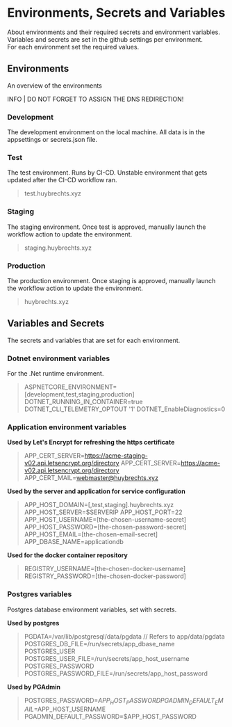 # Environments, Secrets and Variables
About environments and their required secrets and environment variables. \
Variables and secrets are set in the github settings per environment. \
For each environment set the required values.

## Environments
An overview of the environments

INFO | DO NOT FORGET TO ASSIGN THE DNS REDIRECTION!

### Development
The development environment on the local machine.
All data is in the appsettings or secrets.json file.

### Test
The test environment. Runs by CI-CD. Unstable environment that gets updated after the CI-CD workflow ran.
> test.huybrechts.xyz

### Staging
The staging environment. Once test is approved, manually launch the workflow action to update the environment.
> staging.huybrechts.xyz

### Production
The production environment. Once staging is approved, manually launch the workflow action to update the environment.
> huybrechts.xyz

## Variables and Secrets
The secrets and variables that are set for each environment.

### Dotnet environment variables
For the .Net runtime environment.

> ASPNETCORE_ENVIRONMENT=[development,test,staging,production]
> DOTNET_RUNNING_IN_CONTAINER=true
> DOTNET_CLI_TELEMETRY_OPTOUT '1'
> DOTNET_EnableDiagnostics=0

### Application environment variables

**Used by Let's Encrypt for refreshing the https certificate**
> APP_CERT_SERVER=https://acme-staging-v02.api.letsencrypt.org/directory
> APP_CERT_SERVER=https://acme-v02.api.letsencrypt.org/directory
> APP_CERT_MAIL=webmaster@huybrechts.xyz

**Used by the server and application for service configuration**
> APP_HOST_DOMAIN=[,test,staging].huybrechts.xyz
> APP_HOST_SERVER=$SERVERIP
> APP_HOST_PORT=22
> APP_HOST_USERNAME=[the-chosen-username-secret]
> APP_HOST_PASSWORD=[the-chosen-password-secret]
> APP_HOST_EMAIL=[the-chosen-email-secret]
> APP_DBASE_NAME=applicationdb

**Used for the docker container repository**
> REGISTRY_USERNAME=[the-chosen-docker-username]
> REGISTRY_PASSWORD=[the-chosen-docker-password]

### Postgres variables
Postgres database environment variables, set with secrets.

**Used by postgres**
> PGDATA=/var/lib/postgresql/data/pgdata // Refers to app/data/pgdata
> POSTGRES_DB_FILE=/run/secrets/app_dbase_name
> POSTGRES_USER
> POSTGRES_USER_FILE=/run/secrets/app_host_username
> POSTGRES_PASSWORD
> POSTGRES_PASSWORD_FILE=/run/secrets/app_host_password

**Used by PGAdmin**
> POSTGRES_PASSWORD=$APP_HOST_PASSWORD
> PGADMIN_DEFAULT_EMAIL=$APP_HOST_USERNAME
> PGADMIN_DEFAULT_PASSWORD=$APP_HOST_PASSWORD
